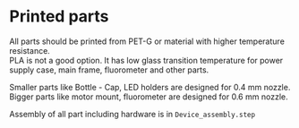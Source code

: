 # Printed parts  
All parts should be printed from PET-G or material with higher temperature resistance.  
PLA is not a good option. It has low glass transition temperature for power supply case, main frame, fluorometer and other parts.  

Smaller parts like Bottle - Cap, LED holders are designed for 0.4 mm nozzle.  
Bigger parts like motor mount, fluorometer are designed for 0.6 mm nozzle.  

Assembly of all part including hardware is in `Device_assembly.step`  
